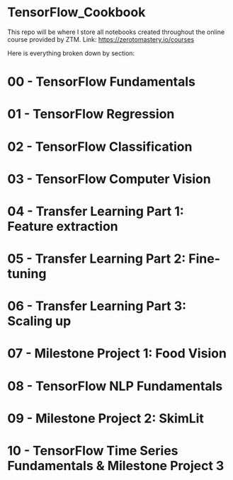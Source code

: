 # TensorFlow_Cookbook

This repo will be where I store all notebooks created throughout the online course provided by ZTM. Link: https://zerotomastery.io/courses

Here is everything broken down by section:

# 00 - TensorFlow Fundamentals
# 01 - TensorFlow Regression
# 02 - TensorFlow Classification
# 03 - TensorFlow Computer Vision
# 04 - Transfer Learning Part 1: Feature extraction
# 05 - Transfer Learning Part 2: Fine-tuning
# 06 - Transfer Learning Part 3: Scaling up
# 07 - Milestone Project 1: Food Vision
# 08 - TensorFlow NLP Fundamentals
# 09 - Milestone Project 2: SkimLit
# 10 - TensorFlow Time Series Fundamentals & Milestone Project 3